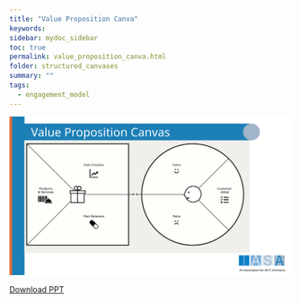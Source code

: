 ```yaml
---
title: "Value Proposition Canva"
keywords: 
sidebar: mydoc_sidebar
toc: true
permalink: value_proposition_canva.html
folder: structured_canvases
summary: ""
tags: 
  - engagement_model
---
```



![image001](media/value_proposition_canva.svg)

[Download PPT](media/ppt/value_proposition_canva.pptx)